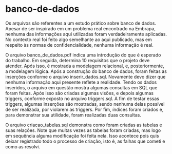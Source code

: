 # banco-de-dados

Os arquivos são referentes a um estudo prático sobre banco de dados. Apesar de ser inspirado em um problema real encontrado na Embrapa, nenhuma das informações aqui utilizadas foram verdadeiramente aplicadas. No contexto real foi feito algo semelhante ao aqui publicado, mas em respeito às normas de confidencialidade, nenhuma informação é real.

O arquivo banco_de_dados.pdf indica uma introdução do que é esperado do trabalho. Em seguida, determina 10 requisitos que o projeto deve atender. Após isso, é mostrada a modelagem relacional, e, posteriormente, a modelagem lógica. Após a construção do banco de dados, foram feitas as inserções conforme o arquivo inserir_dados.sql. Novamente devo dizer que nenhuma informação aqui presente reflete a realidade. Tendo os dados inseridos, o arquivo em questão mostra algumas consultas em SQL que foram feitas. Após isso são criadas algumas visões, e depois algumas triggers, conforme exposto no arquivo triggers.sql. A fim de testar essas triggers, algumas inserções são mostradas, sendo nenhuma delas possível de ser realizada, por violarem as triggers. Por fim, índices foram criados e, para demonstrar sua utilidade, foram realizadas duas consultas.

O arquivo criacao_tabelas.sql demonstra como foram criadas as tabelas e suas relações. Note que muitas vezes as tabelas foram criadas, mas logo em sequência alguma modificação foi feita nela. Isso acontece pois quis deixar registrado todo o processo de criação, isto é, as falhas que cometi e como as resolvi.
